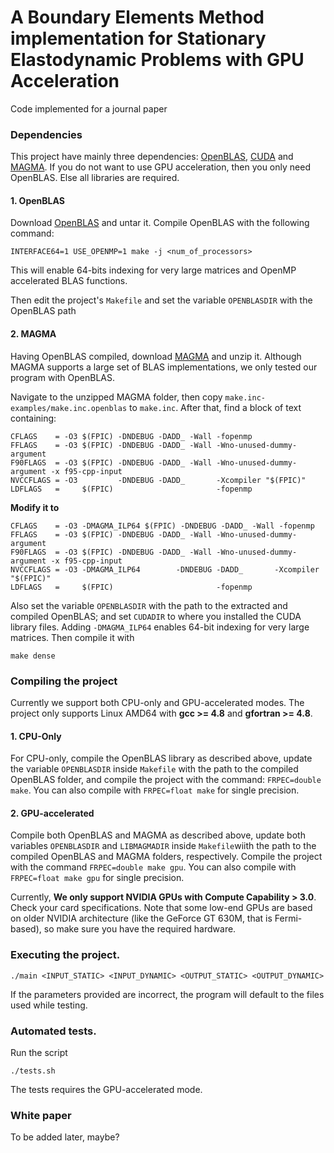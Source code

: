 # A Boundary Elements Method implementation for Stationary Elastodynamic Problems with GPU Acceleration

  Code implemented for a journal paper

### Dependencies

This project have mainly three dependencies: [OpenBLAS](http://www.openblas.net/), [CUDA](https://developer.nvidia.com/cuda-downloads) and [MAGMA](http://icl.cs.utk.edu/magma/). If you do not want to use GPU acceleration, then you only need OpenBLAS. Else all libraries are required.

#### 1. OpenBLAS

Download [OpenBLAS](http://www.openblas.net/) and untar it. Compile OpenBLAS with the following command:

```
INTERFACE64=1 USE_OPENMP=1 make -j <num_of_processors>
```
This will enable 64-bits indexing for very large matrices and OpenMP accelerated BLAS functions.

Then edit the project's `Makefile` and set the variable `OPENBLASDIR` with the OpenBLAS path

#### 2. MAGMA

Having OpenBLAS compiled, download [MAGMA](http://icl.cs.utk.edu/magma/) and unzip it. Although MAGMA supports a large set of BLAS implementations, we only tested our program with OpenBLAS.

Navigate to the unzipped MAGMA folder, then copy `make.inc-examples/make.inc.openblas` to `make.inc`. After that, find a block of text containing:

```
CFLAGS    = -O3 $(FPIC) -DNDEBUG -DADD_ -Wall -fopenmp
FFLAGS    = -O3 $(FPIC) -DNDEBUG -DADD_ -Wall -Wno-unused-dummy-argument
F90FLAGS  = -O3 $(FPIC) -DNDEBUG -DADD_ -Wall -Wno-unused-dummy-argument -x f95-cpp-input
NVCCFLAGS = -O3         -DNDEBUG -DADD_       -Xcompiler "$(FPIC)"
LDFLAGS   =     $(FPIC)                       -fopenmp
```
__Modify it to__
	
```
CFLAGS    = -O3 -DMAGMA_ILP64 $(FPIC) -DNDEBUG -DADD_ -Wall -fopenmp
FFLAGS    = -O3 $(FPIC) -DNDEBUG -DADD_ -Wall -Wno-unused-dummy-argument
F90FLAGS  = -O3 $(FPIC) -DNDEBUG -DADD_ -Wall -Wno-unused-dummy-argument -x f95-cpp-input
NVCCFLAGS = -O3 -DMAGMA_ILP64        -DNDEBUG -DADD_       -Xcompiler "$(FPIC)"
LDFLAGS   =     $(FPIC)                       -fopenmp
```

Also set the variable `OPENBLASDIR` with the path to the extracted and compiled OpenBLAS; and set `CUDADIR` to where you installed the CUDA library files. Adding `-DMAGMA_ILP64` enables 64-bit indexing for very large matrices. Then compile it with 
```
make dense
```

### Compiling the project

Currently we support both CPU-only and GPU-accelerated modes. The project only supports Linux AMD64 with __gcc >= 4.8__ and __gfortran >= 4.8__.

#### 1. CPU-Only
For CPU-only, compile the OpenBLAS library as described above, update the variable `OPENBLASDIR` inside `Makefile` with the path to the compiled OpenBLAS folder, and compile the project with the command: `FRPEC=double make`. You can also compile with `FRPEC=float make` for single precision.

#### 2. GPU-accelerated

Compile both OpenBLAS and MAGMA as described above, update both variables `OPENBLASDIR` and `LIBMAGMADIR` inside `Makefile`wiith the path to the compiled OpenBLAS and MAGMA folders, respectively. Compile the project with the command `FRPEC=double make gpu`. You can also compile with `FRPEC=float make gpu` for single precision.

Currently, __We only support NVIDIA GPUs with Compute Capability > 3.0__. Check your card specifications. Note that some low-end GPUs are based on older NVIDIA architecture (like the GeForce GT 630M, that is Fermi-based), so make sure you have the required hardware.

### Executing the project.

```
./main <INPUT_STATIC> <INPUT_DYNAMIC> <OUTPUT_STATIC> <OUTPUT_DYNAMIC>
```
If the parameters provided are incorrect, the program will default to the files used while testing.

### Automated tests.
Run the script

```
./tests.sh
```
The tests requires the GPU-accelerated mode. 
### White paper
To be added later, maybe?


